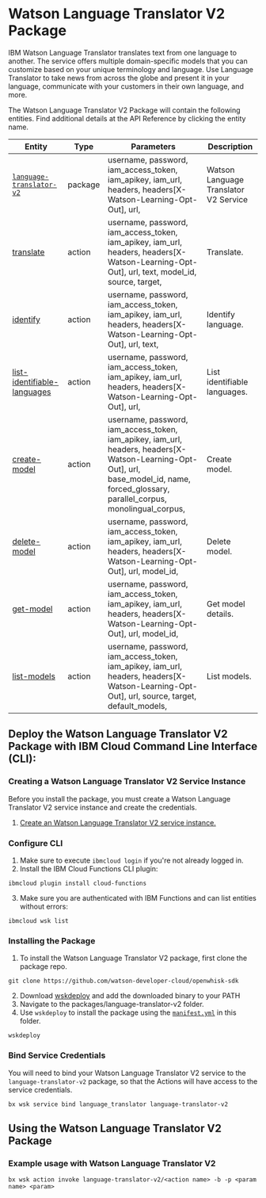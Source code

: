 # Watson Language Translator V2 Package

IBM Watson Language Translator translates text from one language to another. The service offers multiple domain-specific models that you can customize based on your unique terminology and language. Use Language Translator to take news from across the globe and present it in your language, communicate with your customers in their own language, and more.

The Watson Language Translator V2 Package will contain the following entities. Find additional details at the API Reference by clicking the entity name.

| Entity | Type | Parameters | Description |
| --- | --- | --- | --- |
| [`language-translator-v2`](https://www.ibm.com/watson/developercloud/language-translator/api/v2/curl.html) | package | username, password,  iam_access_token, iam_apikey, iam_url,  headers, headers[X-Watson-Learning-Opt-Out], url,  | Watson Language Translator V2 Service |
| [translate](https://www.ibm.com/watson/developercloud/language-translator/api/v2/curl.html?curl#translate) | action |  username, password,  iam_access_token, iam_apikey, iam_url,  headers, headers[X-Watson-Learning-Opt-Out], url,   text, model_id, source, target,  | Translate. |
| [identify](https://www.ibm.com/watson/developercloud/language-translator/api/v2/curl.html?curl#identify) | action |  username, password,  iam_access_token, iam_apikey, iam_url,  headers, headers[X-Watson-Learning-Opt-Out], url,    text,  | Identify language. |
| [list-identifiable-languages](https://www.ibm.com/watson/developercloud/language-translator/api/v2/curl.html?curl#list-identifiable-languages) | action |  username, password,  iam_access_token, iam_apikey, iam_url,  headers, headers[X-Watson-Learning-Opt-Out], url, | List identifiable languages. |
| [create-model](https://www.ibm.com/watson/developercloud/language-translator/api/v2/curl.html?curl#create-model) | action |  username, password,  iam_access_token, iam_apikey, iam_url,  headers, headers[X-Watson-Learning-Opt-Out], url,    base_model_id,     name,     forced_glossary,     parallel_corpus,     monolingual_corpus,  | Create model. |
| [delete-model](https://www.ibm.com/watson/developercloud/language-translator/api/v2/curl.html?curl#delete-model) | action |  username, password,  iam_access_token, iam_apikey, iam_url,  headers, headers[X-Watson-Learning-Opt-Out], url,    model_id,  | Delete model. |
| [get-model](https://www.ibm.com/watson/developercloud/language-translator/api/v2/curl.html?curl#get-model) | action |  username, password,  iam_access_token, iam_apikey, iam_url,  headers, headers[X-Watson-Learning-Opt-Out], url,    model_id,  | Get model details. |
| [list-models](https://www.ibm.com/watson/developercloud/language-translator/api/v2/curl.html?curl#list-models) | action |  username, password,  iam_access_token, iam_apikey, iam_url,  headers, headers[X-Watson-Learning-Opt-Out], url,    source,     target,     default_models,  | List models. |


## Deploy the Watson Language Translator V2 Package with IBM Cloud Command Line Interface (CLI):
### Creating a Watson Language Translator V2 Service Instance

Before you install the package, you must create a Watson Language Translator V2 service instance and create the credentials.

1. [Create an Watson Language Translator V2 service instance.](https://console.bluemix.net/catalog/services/language_translator)

### Configure CLI
1. Make sure to execute `ibmcloud login` if you're not already logged in.
2. Install the IBM Cloud Functions CLI plugin:

```
ibmcloud plugin install cloud-functions
```

3. Make sure you are authenticated with IBM Functions and can list entities without errors:

```
ibmcloud wsk list
```

### Installing the Package
1. To install the Watson Language Translator V2 package, first clone the package repo.

```
git clone https://github.com/watson-developer-cloud/openwhisk-sdk
```
2. Download [wskdeploy](https://github.com/apache/incubator-openwhisk-wskdeploy/releases) and add the downloaded binary to your PATH
3. Navigate to the packages/language-translator-v2 folder.
4. Use `wskdeploy` to install the package using the [`manifest.yml`](./manifest.yml) in this folder.

```
wskdeploy
```

### Bind Service Credentials
You will need to bind your Watson Language Translator V2 service to the `language-translator-v2` package, so that the Actions will have access to the service credentials.

```
bx wsk service bind language_translator language-translator-v2
```
## Using the Watson Language Translator V2 Package

### Example usage with Watson Language Translator V2

```
bx wsk action invoke language-translator-v2/<action name> -b -p <param name> <param>
```
